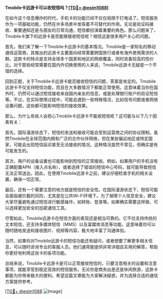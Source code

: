 **Tmobile卡远游卡可以收短信吗？[[TG💪+ @esim1088](https://t.me/s/esim1088)]**

在如今这个信息爆炸的时代，手机卡的功能已经不仅仅局限于打电话了。短信服务作为一项基础功能，仍然在许多场景中发挥着不可替代的作用。无论是验证码接收、重要通知还是与朋友的日常沟通，短信都扮演着重要的角色。那么问题来了，Tmobile卡旗下的远游卡是否能够接收短信呢？相信这是很多用户关心的问题。

首先，我们来了解一下Tmobile卡远游卡的基本情况。Tmobile是一家知名的移动通信运营商，其推出的远游卡主要面向经常需要跨国旅行或者有海外使用需求的人群。这款卡的特点是支持全球多个国家和地区的网络覆盖，同时具备较高的性价比。对于那些经常需要在国内外切换使用的人来说，Tmobile远游卡无疑是一个不错的选择。

回到正题，关于Tmobile卡远游卡能否接收短信的问题，答案是肯定的。Tmobile远游卡不仅支持短信功能，而且在大多数情况下都能正常使用。这意味着当你在国外时，仍然可以通过短信接收来自国内亲友的信息，或是处理银行账户的验证短信等。不过，在实际使用过程中，可能会遇到一些特殊情况，比如信号问题或者网络设置问题，这些都可能影响短信的接收效果。

那么，为什么有些人会担心Tmobile卡远游卡不能收短信呢？这可能与以下几个因素有关：

首先，国际漫游状态下，短信的发送和接收可能会受到运营商之间的协议限制。虽然Tmobile在全球范围内拥有广泛的合作伙伴网络，但在某些偏远地区或特定国家，可能会出现短信延迟甚至无法接收的情况。这种情况虽然不常见，但确实是有可能发生的。

其次，用户的设备设置也可能影响到短信的正常接收。例如，如果用户的手机没有正确配置APN（接入点名称），或者选择了错误的短信中心号码，就可能导致短信无法正常送达。因此，在使用Tmobile远游卡之前，建议仔细检查手机的相关设置，确保一切正常。

最后，还有一个需要注意的地方就是短信的安全性。在国际漫游状态下，短信可能会面临被拦截的风险，尤其是在公共Wi-Fi环境下。为了保障个人信息安全，建议大家尽量避免通过短信进行敏感操作，如转账、登录等。如果确实需要这样做，可以选择更加安全的加密通信工具。

尽管如此，Tmobile远游卡在短信方面的表现还是相当可靠的。它不仅支持传统的文本短信，还支持多媒体短信（MMS）以及富媒体消息等功能。这意味着你可以随时随地发送和接收图片、视频等内容，极大地丰富了沟通体验。

当然，如果你对Tmobile远游卡的短信功能还有疑问，或者想要了解更多相关信息，可以随时咨询专业的客服人员。他们通常能提供非常详细且实用的解答，帮助你更好地利用这张卡的各项功能。

总结来说，Tmobile卡远游卡是可以正常接收短信的，只要注意相关的设置和注意事项，就能享受到稳定高效的短信服务。无论你是商务出差还是休闲旅游，这款卡都能为你带来极大的便利。希望这篇文章能为大家解决疑惑，并为选择合适的通信方案提供参考。

[[TG💪+ @esim1088](https://t.me/s/esim1088) ![Image](https://i.postimg.cc/4NQfJmqS/Snipaste-2025-05-13-00-14-12.png)]